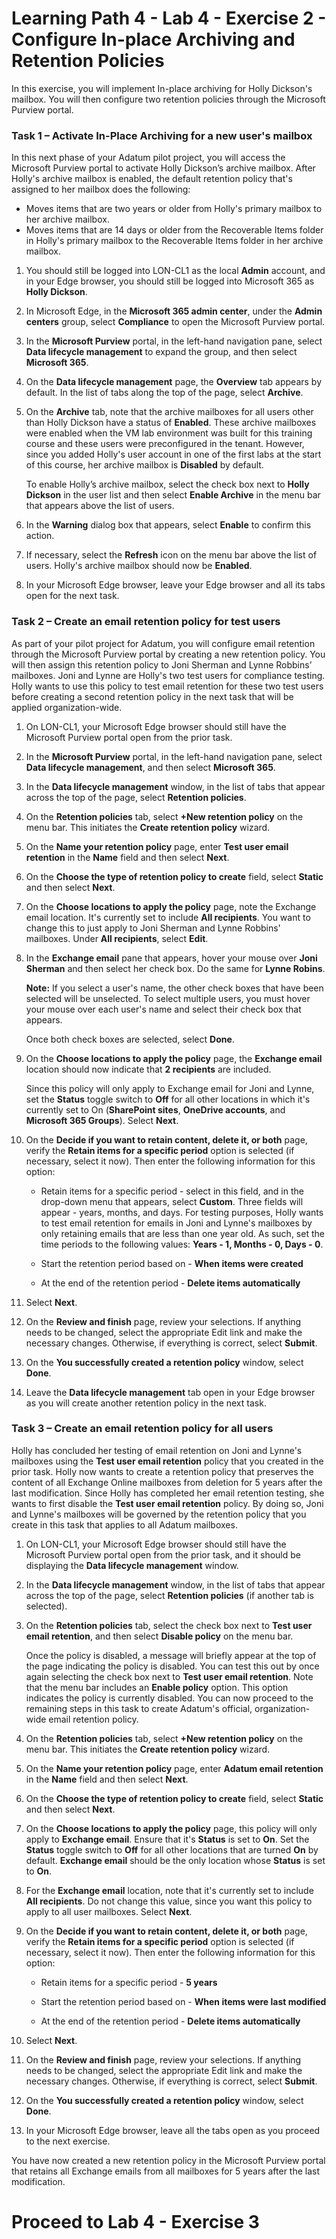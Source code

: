 # Learning Path 4 - Lab 4 - Exercise 2 - Configure In-place Archiving and Retention Policies  

In this exercise, you will implement In-place archiving for Holly Dickson's mailbox. You will then configure two retention policies through the Microsoft Purview portal. 

### Task 1 – Activate In-Place Archiving for a new user's mailbox

In this next phase of your Adatum pilot project, you will access the Microsoft Purview portal to activate Holly Dickson’s archive mailbox. After Holly's archive mailbox is enabled, the default retention policy that's assigned to her mailbox does the following: <br/>

- Moves items that are two years or older from Holly's primary mailbox to her archive mailbox.
- Moves items that are 14 days or older from the Recoverable Items folder in Holly's primary mailbox to the Recoverable Items folder in her archive mailbox.

1. You should still be logged into LON-CL1 as the local **Admin** account, and in your Edge browser, you should still be logged into Microsoft 365 as **Holly Dickson**.

2. In Microsoft Edge, in the **Microsoft 365 admin center**, under the **Admin centers** group, select **Compliance** to open the Microsoft Purview portal.

3. In the **Microsoft Purview** portal, in the left-hand navigation pane, select **Data lifecycle management** to expand the group, and then select **Microsoft 365**. 

4. On the **Data lifecycle management** page, the **Overview** tab appears by default. In the list of tabs along the top of the page, select **Archive**.

5. On the **Archive** tab, note that the archive mailboxes for all users other than Holly Dickson have a status of **Enabled**. These archive mailboxes were enabled when the VM lab environment was built for this training course and these users were preconfigured in the tenant. However, since you added Holly's user account in one of the first labs at the start of this course, her archive mailbox is **Disabled** by default. <br/>

	To enable Holly’s archive mailbox, select the check box next to **Holly Dickson** in the user list and then select **Enable Archive** in the menu bar that appears above the list of users.

6. In the **Warning** dialog box that appears, select **Enable** to confirm this action.

7. If necessary, select the **Refresh** icon on the menu bar above the list of users. Holly's archive mailbox should now be **Enabled**.

8. In your Microsoft Edge browser, leave your Edge browser and all its tabs open for the next task. 
 

### Task 2 – Create an email retention policy for test users

As part of your pilot project for Adatum, you will configure email retention through the Microsoft Purview portal by creating a new retention policy. You will then assign this retention policy to Joni Sherman and Lynne Robbins’ mailboxes. Joni and Lynne are Holly's two test users for compliance testing. Holly wants to use this policy to test email retention for these two test users before creating a second retention policy in the next task that will be applied organization-wide.

1. On LON-CL1, your Microsoft Edge browser should still have the Microsoft Purview portal open from the prior task.

2. In the **Microsoft Purview** portal, in the left-hand navigation pane, select **Data lifecycle management**, and then select **Microsoft 365**.

3. In the **Data lifecycle management** window, in the list of tabs that appear across the top of the page, select **Retention policies**.

4. On the **Retention policies** tab, select **+New retention policy** on the menu bar. This initiates the **Create retention policy** wizard.

5. On the **Name your retention policy** page, enter **Test user email retention** in the **Name** field and then select **Next**.

6. On the **Choose the type of retention policy to create** field, select **Static** and then select **Next**.

7. On the **Choose locations to apply the policy** page, note the Exchange email location. It's currently set to include **All recipients**. You want to change this to just apply to Joni Sherman and Lynne Robbins' mailboxes. Under **All recipients**, select **Edit**.

8. In the **Exchange email** pane that appears, hover your mouse over **Joni Sherman** and then select her check box. Do the same for **Lynne Robins**. <br/>

	**Note:** If you select a user's name, the other check boxes that have been selected will be unselected. To select multiple users, you must hover your mouse over each user's name and select their check box that appears. <br/>

	Once both check boxes are selected, select **Done**.

9. On the **Choose locations to apply the policy** page, the **Exchange email** location should now indicate that **2 recipients** are included. <br/>

	Since this policy will only apply to Exchange email for Joni and Lynne, set the **Status** toggle switch to **Off** for all other locations in which it's currently set to On (**SharePoint sites**, **OneDrive accounts**, and **Microsoft 365 Groups**). Select **Next**.

10. On the **Decide if you want to retain content, delete it, or both** page, verify the **Retain items for a specific period** option is selected (if necessary, select it now). Then enter the following information for this option: <br/>

	- Retain items for a specific period - select in this field, and in the drop-down menu that appears, select **Custom**. Three fields will appear - years, months, and days. For testing purposes, Holly wants to test email retention for emails in Joni and Lynne's mailboxes by only retaining emails that are less than one year old. As such, set the time periods to the following values: **Years - 1, Months - 0, Days - 0**.

	- Start the retention period based on - **When items were created**

	- At the end of the retention period - **Delete items automatically**

11. Select **Next**.

12. On the **Review and finish** page, review your selections. If anything needs to be changed, select the appropriate Edit link and make the necessary changes. Otherwise, if everything is correct, select **Submit**.

13. On the **You successfully created a retention policy** window, select **Done**.

14. Leave the **Data lifecycle management** tab open in your Edge browser as you will create another retention policy in the next task.


### Task 3 – Create an email retention policy for all users

Holly has concluded her testing of email retention on Joni and Lynne's mailboxes using the **Test user email retention** policy that you created in the prior task. Holly now wants to create a retention policy that preserves the content of all Exchange Online mailboxes from deletion for 5 years after the last modification. Since Holly has completed her email retention testing, she wants to first disable the **Test user email retention** policy. By doing so, Joni and Lynne's mailboxes will be governed by the retention policy that you create in this task that applies to all Adatum mailboxes. 

1. On LON-CL1, your Microsoft Edge browser should still have the Microsoft Purview portal open from the prior task, and it should be displaying the **Data lifecycle management** window.

2. In the **Data lifecycle management** window, in the list of tabs that appear across the top of the page, select **Retention policies** (if another tab is selected).

3. On the **Retention policies** tab, select the check box next to **Test user email retention**, and then select **Disable policy** on the menu bar.  <br/>

	Once the policy is disabled, a message will briefly appear at the top of the page indicating the policy is disabled. You can test this out by once again selecting the check box next to **Test user email retention**. Note that the menu bar includes an **Enable policy** option. This option indicates the policy is currently disabled. You can now proceed to the remaining steps in this task to create Adatum's official, organization-wide email retention policy.

4. On the **Retention policies** tab, select **+New retention policy** on the menu bar. This initiates the **Create retention policy** wizard.

5. On the **Name your retention policy** page, enter **Adatum email retention** in the **Name** field and then select **Next**.

6. On the **Choose the type of retention policy to create** field, select **Static** and then select **Next**.

7. On the **Choose locations to apply the policy** page, this policy will only apply to **Exchange email**. Ensure that it's **Status** is set to **On**. Set the **Status** toggle switch to **Off** for all other locations that are turned **On** by default. **Exchange email** should be the only location whose **Status** is set to **On**. 

8. For the **Exchange email** location, note that it's currently set to include **All recipients**. Do not change this value, since you want this policy to apply to all user mailboxes. Select **Next**.

9. On the **Decide if you want to retain content, delete it, or both** page, verify the **Retain items for a specific period** option is selected (if necessary, select it now). Then enter the following information for this option: <br/>

	- Retain items for a specific period - **5 years**

	- Start the retention period based on - **When items were last modified**

	- At the end of the retention period - **Delete items automatically**

10. Select **Next**.

11. On the **Review and finish** page, review your selections. If anything needs to be changed, select the appropriate Edit link and make the necessary changes. Otherwise, if everything is correct, select **Submit**.

12. On the **You successfully created a retention policy** window, select **Done**.

13. In your Microsoft Edge browser, leave all the tabs open as you proceed to the next exercise.

You have now created a new retention policy in the Microsoft Purview portal that retains all Exchange emails from all mailboxes for 5 years after the last modification.

 # Proceed to Lab 4 - Exercise 3
 
